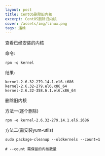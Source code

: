 ```yaml
---
layout: post
title: CentOS删除旧内核
excerpt: CentOS删除旧内核
cover: /assets/img/linux.png
tags: 运维
---
```


查看已经安装的内核

命令:

```shell
rpm -q kernel
``` 

结果:

```shell
kernel-2.6.32-279.14.1.el6.i686 
kernel-2.6.32-279.el6.x86_64
kernel-2.6.32-358.6.1.el6.x86_64
```


删除旧内核

方法一(逐个删除)
 
```shell
rpm -e kernel-2.6.32-279.14.1.el6.i686
``` 

方法二(需安装yum-utils)

```shell
sudo package-cleanup --oldkernels --count=1

# --count 需保留的内核数量
``` 
